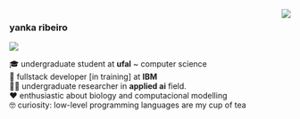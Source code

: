 <!-- <img align='right' src="https://github-readme-stats.vercel.app/api?username=yrribeiro&show_icons=true&title_color=783c00&text_color=af552e&icon_color=783c00&bg_color=f8efd4&cache_seconds=2300"> -->

<img align='right' src="https://github-readme-stats.vercel.app/api/top-langs/?username=yrribeiro&theme=dark&langs_count=8&layout=compact)](https://github.com/anuraghazra/github-readme-stats">

### yanka ribeiro

<a><a href="https://www.linkedin.com/in/yanka-ribeiro/"><img src="https://img.shields.io/badge/linkedin-%230077B5.svg?&logo=linkedin&logoColor=white"/></a>
<p>
🎓 undergraduate student at <b>ufal</b> ~ computer science<br>
💼 fullstack developer [in training] at <b>IBM</b><br>
👨‍💻 undergraduate researcher in <b>applied ai</b> field.</b><br>
❤ enthusiastic about biology and computacional modelling<br>
🤓 curiosity: low-level programming languages are my cup of tea 
</p>
